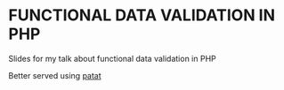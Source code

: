 # FUNCTIONAL DATA VALIDATION IN PHP

Slides for my talk about functional data validation in PHP

Better served using [patat](https://github.com/jaspervdj/patat)